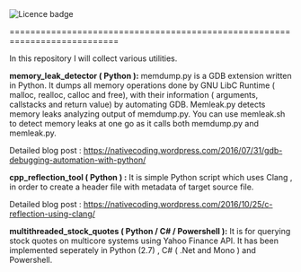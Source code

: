 <td><img src="https://img.shields.io/badge/LICENCE-PUBLIC%20DOMAIN-green.svg" alt="Licence badge"></td>

===========================================================================

In this repository I will collect various utilities.

**memory_leak_detector ( Python ):** memdump.py is a GDB extension written in Python. It dumps all memory operations done by GNU LibC Runtime ( malloc, realloc, calloc and free),
with their information ( arguments, callstacks and return value) by automating GDB. Memleak.py detects memory leaks analyzing output
of memdump.py. You can use memleak.sh to detect memory leaks at one go as it calls both memdump.py and memleak.py.

Detailed blog post : https://nativecoding.wordpress.com/2016/07/31/gdb-debugging-automation-with-python/

**cpp_reflection_tool ( Python ) :** It is  simple Python script which uses Clang , in order to create a header file
with metadata of target source file.

Detailed blog post : https://nativecoding.wordpress.com/2016/10/25/c-reflection-using-clang/

**multithreaded_stock_quotes ( Python / C# / Powershell ):** It is for querying stock quotes on multicore systems using Yahoo Finance API. It has been implemented seperately in Python (2.7) , C# ( .Net and Mono ) and Powershell.